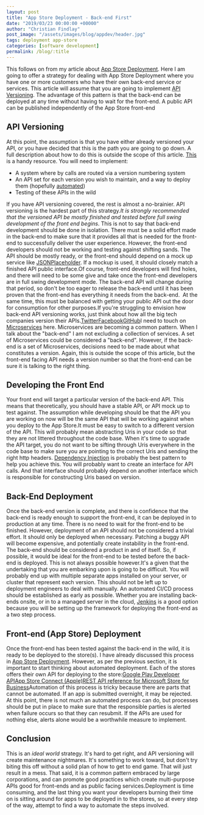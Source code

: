 ```yaml
---
layout: post
title: "App Store Deployment - Back-end First"
date: "2019/03/23 00:00:00 +00000"
author: "Christian Findlay"
post_image: "/assets/images/blog/appdev/header.jpg"
tags: deployment app-store
categories: [software development]
permalink: /blog/:title
---
```


This follows on from my article about [App Store Deployment](/app-store-deployment/). Here I am going to offer a strategy for dealing with App Store Deployment where you have one or more customers who have their own back-end service or services. This article will assume that you are going to implement [API Versioning](/back-end-front-end-versioning/#api-versioning). The advantage of this pattern is that the back-end can be deployed at any time without having to wait for the front-end. A public API can be published independently of the App Store front-end

API Versioning
--------------

At this point, the assumption is that you have either already versioned your API, or you have decided that this is the path you are going to go down. A full description about how to do this is outside the scope of this article. [This](https://restfulapi.net/versioning/) is a handy resource. You will need to implement:

*   A system where by calls are routed via a version numbering system
*   An API set for each version you wish to maintain, and a way to deploy them (hopefully [automated](https://octopus.com/docs/packaging-applications/versioning))
*   Testing of these APIs in the wild

If you have API versioning covered, the rest is almost a no-brainier. API versioning is the hardest part of this strategy._It is strongly recommended that the versioned API be mostly finished and tested before full swing development of the front end begins_. This is not to say that back-end development should be done in isolation. There must be a solid effort made in the back-end to make sure that it provides all that is needed for the front-end to successfully deliver the user experience. However, the front-end developers should not be working and testing against shifting sands. The API should be mostly ready, or the front-end should depend on a mock up service like [JSONPlaceholder](https://jsonplaceholder.typicode.com/). If a mockup is used, it should closely match a finished API public interface.Of course, front-end developers will find holes, and there will need to be some give and take once the front-end developers are in full swing development mode. The back-end API will change during that period, so don't be too eager to release the back-end until it has been proven that the front-end has everything it needs from the back-end.  At the same time, this must be balanced with getting your public API out the door for consumption for other purposes.If you're struggling to envision how back-end API versioning works, just think about how all the big tech companies version their APIs.[Twitter](https://developer.twitter.com/en/docs/ads/general/overview/versions.html)[Facebook](https://developers.facebook.com/docs/apps/versions/)[GitHub](https://developer.github.com/v3/versions/)I need to touch on [Microservices](https://microservices.io/) here. Microservices are becoming a common pattern. When I talk about the "back-end" I am not excluding a collection of services. A set of Microservices could be considered a "back-end". However, if the back-end is a set of Microservices, decisions need to be made about what constitutes a version. Again, this is outside the scope of this article, but the front-end facing API needs a version number so that the front-end can be sure it is talking to the right thing.

Developing the Front End
------------------------

Your front end will target a particular version of the back-end API. This means that theoretically, you should have a stable API, or API mock up to test against. The assumption while developing should be that the API you are working on now will be the same API that will be working against when you deploy to the App Store.It must be easy to switch to a different version of the API. This will probably mean abstracting Uris in your code so that they are not littered throughout the code base. When it's time to upgrade the API target, you do not want to be sifting through Uris everywhere in the code base to make sure you are pointing to the correct Uris and sending the right http headers. [Dependency Injection](https://en.wikipedia.org/wiki/Dependency_injection) is probably the best pattern to help you achieve this. You will probably want to create an interface for API calls. And that interface should probably depend on another interface which is responsible for constructing Uris based on version.

Back-End Deployment
-------------------

Once the back-end version is complete, and there is confidence that the back-end is ready enough to support the front-end, it can be deployed in to production at any time. There is no need to wait for the front-end to be finished. However, deployment of an API should not be considered a trivial effort. It should only be deployed when necessary. Patching a buggy API will become expensive, and potentially create instability in the front-end. The back-end should be considered a product in and of itself. So, if possible, it would be ideal for the front-end to be tested before the back-end is deployed. This is not always possible however.It's a given that the undertaking that you are embarking upon is going to be difficult. You will probably end up with multiple separate apps installed on your server, or cluster that represent each version. This should not be left up to deployment engineers to deal with manually. An automated CI/CD process should be established as early as possible. Whether you are installing back-ends onsite, or in to a managed server in the cloud, [Jenkins](https://jenkins.io/) is a good option because you will be setting up the framework for deploying the front-end as a two step process.

Front-end (App Store) Deployment
--------------------------------

Once the front-end has been tested against the back-end in the wild, it is ready to be deployed to the store(s). I have already discussed this process in [App Store Deployment](/app-store-deployment/). However, as per the previous section, it is important to start thinking about automated deployment. Each of the stores offers their own API for deploying to the store:[Google Play Developer API](https://developers.google.com/android-publisher/)[App Store Connect (Apple)](https://developer.apple.com/app-store-connect/)[REST API reference for Microsoft Store for Business](https://docs.microsoft.com/en-us/windows/client-management/mdm/rest-api-reference-windows-store-for-business)Automation of this process is tricky because there are parts that cannot be automated. If an app is submitted overnight, it may be rejected. At this point, there is not much an automated process can do, but processes should be put in place to make sure that the responsible parties is alerted when failure occurs so that they can resubmit. If the APIs are used for nothing else, alerts alone would be a worthwhile measure to implement.

Conclusion
----------

This is an _ideal world_ strategy. It's hard to get right, and API versioning will create maintenance nightmares. It's something to work toward, but don't try biting this off without a solid plan of how to get to end game. That will just result in a mess. That said, it is a common pattern embraced by large corporations, and can promote good practices which create multi-purpose APIs good for front-ends and as public facing services.Deployment is time consuming, and the last thing you want your developers burning their time on is sitting around for apps to be deployed in to the stores, so at every step of the way, attempt to find a way to automate the steps involved.
